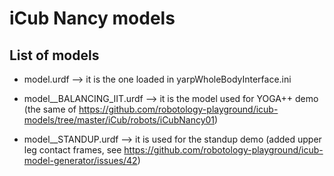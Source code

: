 # iCub Nancy models

## List of models

- model.urdf --> it is the one loaded in yarpWholeBodyInterface.ini

- model__BALANCING_IIT.urdf --> it is the model used for YOGA++ demo (the same of https://github.com/robotology-playground/icub-models/tree/master/iCub/robots/iCubNancy01)

- model__STANDUP.urdf --> it is used for the standup demo (added upper leg contact frames, see https://github.com/robotology-playground/icub-model-generator/issues/42)
